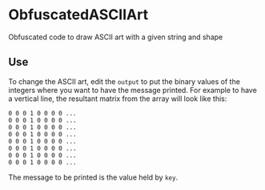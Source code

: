 # ObfuscatedASCIIArt
Obfuscated code to draw ASCII art with a given string and shape

## Use
To change the ASCII art, edit the `output` to put the binary values of the integers where you want to have the message printed. 
For example to have a vertical line, the resultant matrix from the array will look like this:

    0 0 0 1 0 0 0 0 ...
    0 0 0 1 0 0 0 0 ...
    0 0 0 1 0 0 0 0 ...
    0 0 0 1 0 0 0 0 ...
    0 0 0 1 0 0 0 0 ...
    0 0 0 1 0 0 0 0 ...
    0 0 0 1 0 0 0 0 ...
    0 0 0 1 0 0 0 0 ...

The message to be printed is the value held by `key`. 
